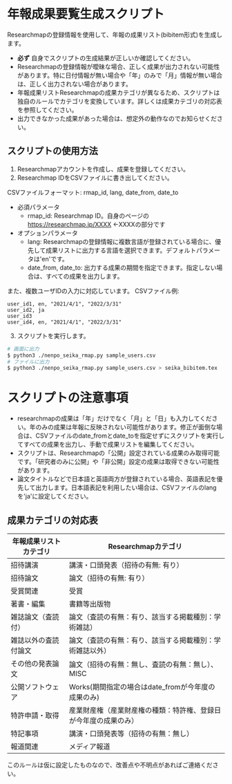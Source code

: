 # 年報成果要覧生成スクリプト

Researchmapの登録情報を使用して、年報の成果リスト(bibitem形式)を生成します。

* **必ず** 自身でスクリプトの生成結果が正しいか確認してください。
* Researchmapの登録情報が曖昧な場合、正しく成果が出力されない可能性があります。特に日付情報が無い場合や「年」のみで「月」情報が無い場合は、正しく出力されない場合があります。
* 年報成果リストResearchmapの成果カテゴリが異なるため、スクリプトは独自のルールでカテゴリを変換しています。詳しくは成果カテゴリの対応表を参照してください。
* 出力できなかった成果があった場合は、想定外の動作なのでお知らせください。

## スクリプトの使用方法

1. Researchmapアカウントを作成し、成果を登録してください。
2. Researchmap IDをCSVファイルに書き出してください。

CSVファイルフォーマット:
rmap_id, lang, date_from, date_to

* 必須パラメータ
  * rmap_id: Researchmap ID。自身のページの https://researchmap.jp/XXXX ←XXXXの部分です
* オプションパラメータ
  * lang: Researchmapの登録情報に複数言語が登録されている場合に、優先して成果リストに出力する言語を選択できます。デフォルトパラメータは'en'です。
  * date_from, date_to: 出力する成果の期間を指定できます。指定しない場合は、すべての成果を出力します。


また、複数ユーザIDの入力に対応しています。
CSVファイル例: 
```csv
user_id1, en, "2021/4/1", "2022/3/31"
user_id2, ja
user_id3
user_id4, en, "2021/4/1", "2022/3/31"
```

3. スクリプトを実行します。

```bash
# 画面に出力
$ python3 ./nenpo_seika_rmap.py sample_users.csv
# ファイルに出力
$ python3 ./nenpo_seika_rmap.py sample_users.csv > seika_bibitem.tex
```

# スクリプトの注意事項

* researchmapの成果は「年」だけでなく「月」と「日」も入力してください。年のみの成果は年報に反映されない可能性があります。修正が面倒な場合は、CSVファイルのdate_fromとdate_toを指定せずにスクリプトを実行してすべての成果を出力し、手動で成果リストを編集してください。
* スクリプトは、Researchmapの「公開」設定されている成果のみ取得可能です。「研究者のみに公開」や「非公開」設定の成果は取得できない可能性があります。
* 論文タイトルなどで日本語と英語両方が登録されている場合、英語表記を優先して出力します。日本語表記を利用したい場合は、CSVファイルのlangを'ja'に設定してください。

## 成果カテゴリの対応表

| 年報成果リストカテゴリ | Researchmapカテゴリ |
| ------------- | ------------- |
| 招待講演  | 講演・口頭発表（招待の有無: 有り） |
| 招待論文  | 論文（招待の有無: 有り） |
| 受賞関連 | 受賞 |
| 著書・編集 | 書籍等出版物 |
| 雑誌論文（査読付） | 論文（査読の有無：有り、該当する掲載種別：学術雑誌） |
| 雑誌以外の査読付論文 | 論文（査読の有無：有り、該当する掲載種別：学術雑誌以外） |
| その他の発表論文 | 論文（招待の有無：無し、査読の有無：無し）、MISC |
| 公開ソフトウェア | Works(期間指定の場合はdate_fromが今年度の成果のみ) |
| 特許申請・取得 | 産業財産権（産業財産権の種類：特許権、登録日が今年度の成果のみ） |
| 特記事項 | 講演・口頭発表等（招待の有無：無し） |
| 報道関連 | メディア報道 |

このルールは仮に設定したものなので、改善点や不明点があればご連絡ください。

